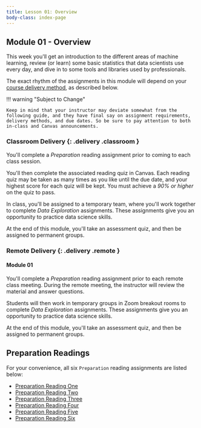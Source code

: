 ```yaml
---
title: Lesson 01: Overview
body-class: index-page
---
```


## Module 01 - Overview

This week you'll get an introduction to the different areas of machine learning, review (or learn) some basic statistics that data scientists use every day, and dive in to some tools and libraries used by professionals.

The exact rhythm of the assignments in this module will depend on your [course delivery method](https://www.byui.edu/registration/when-do-i-register/fall-registration-guide), as described below.

!!! warning "Subject to Change"
	
	Keep in mind that your instructor may deviate somewhat from the following guide, and they have final say on assignment requirements, delivery methods, and due dates. So be sure to pay attention to both in-class and Canvas announcements.

### Classroom Delivery {: .delivery .classroom }

You'll complete a *Preparation* reading assignment prior to coming to each class session.

You'll then complete the associated reading quiz in Canvas. Each reading quiz may be taken as many times as you like until the due date, and your highest score for each quiz will be kept. You must achieve a *90% or higher* on the quiz to pass. 

In class, you'll be assigned to a temporary team, where you'll work together to complete *Data Exploration* assignments. These assignments give you an opportunity to practice data science skills.

At the end of this module, you'll take an assessment quiz, and then be assigned to permanent groups.

### Remote Delivery {: .delivery .remote }

#### Module 01

You'll complete a *Preparation* reading assignment prior to each remote class meeting. During the remote meeting, the instructor will review the material and answer questions. 

Students will then work in temporary groups in Zoom breakout rooms to complete *Data Exploration* assignments. These assignments give you an opportunity to practice data science skills.

At the end of this module, you'll take an assessment quiz, and then be assigned to permanent groups.

## Preparation Readings

For your convenience, all six `Preparation` reading assignments are listed below:

* [Preparation Reading One](./preparation-01.html)
* [Preparation Reading Two](./preparation-02.html)
* [Preparation Reading Three](./preparation-03.html)
* [Preparation Reading Four](./preparation-04.html)
* [Preparation Reading Five](./preparation-05.html)
* [Preparation Reading Six](./preparation-06.html)


